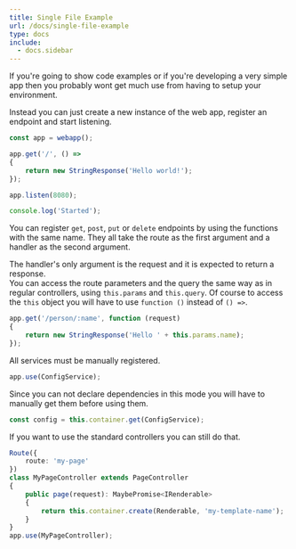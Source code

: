 ```yaml
---
title: Single File Example
url: /docs/single-file-example
type: docs
include:
  - docs.sidebar
---
```


If you're going to show code examples or if you're developing a very simple app
then you probably wont get much use from having to setup your environment.

Instead you can just create a new instance of the web app,
register an endpoint and start listening.

```js
const app = webapp();

app.get('/', () =>
{
    return new StringResponse('Hello world!');
});

app.listen(8080);

console.log('Started');
```

You can register `get`, `post`, `put` or `delete` endpoints by using the functions with the same name.
They all take the route as the first argument and a handler as the second argument.

The handler's only argument is the request and it is expected to return a response.  
You can access the route parameters and the query the same way as in regular controllers,
using `this.params` and `this.query`.
Of course to access the `this` object you will have to use `function ()` instead of `() =>`.

```ts
app.get('/person/:name', function (request)
{
    return new StringResponse('Hello ' + this.params.name);
});
```

All services must be manually registered.

```js
app.use(ConfigService);
```

Since you can not declare dependencies in this mode
you will have to manually get them before using them.

```js
const config = this.container.get(ConfigService);
```

If you want to use the standard controllers you can still do that.

```ts
Route({
    route: 'my-page'
})
class MyPageController extends PageController
{
    public page(request): MaybePromise<IRenderable>
    {
        return this.container.create(Renderable, 'my-template-name');
    }
}
app.use(MyPageController);
```

